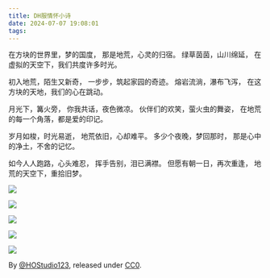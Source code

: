 ```yaml
---
title: DH服情怀小诗
date: 2024-07-07 19:08:01
tags:
---
```

在方块的世界里，梦的国度，
那是地荒，心灵的归宿。
绿草茵茵，山川绵延，
在虚拟的天空下，我们共度许多时光。

初入地荒，陌生又新奇，
一步步，筑起家园的奇迹。
熔岩流淌，瀑布飞泻，
在这方块的天地，我们的心在跳动。

月光下，篝火旁，
你我共话，夜色微凉。
伙伴们的欢笑，萤火虫的舞姿，
在地荒的每一个角落，都是爱的印记。

岁月如梭，时光易逝，
地荒依旧，心却难平。
多少个夜晚，梦回那时，
那是心中的净土，不舍的记忆。

如今人人跑路，心头难忍，
挥手告别，泪已满襟。
但愿有朝一日，再次重逢，
地荒的天空下，重拾旧梦。

![](images/1.jpg)

![](images/2.jpg)

![](images/3.jpg)

![](images/4.jpg)

![](images/5.jpg)

By [@HOStudio123](https://github.com/HOStudio123), released under [CC0](https://creativecommons.org/public-domain/cc0/).
